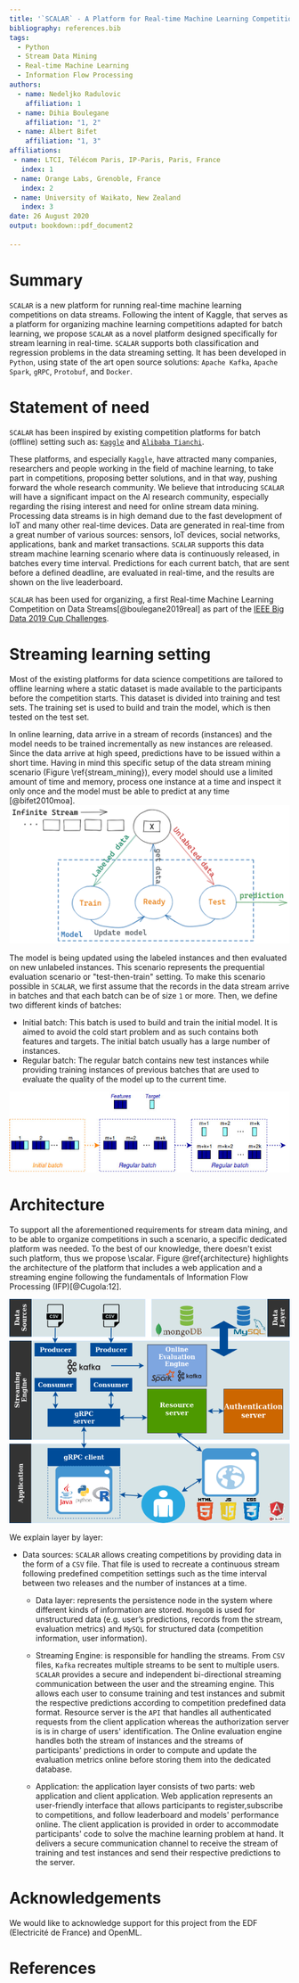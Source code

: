```yaml
---
title: '`SCALAR` - A Platform for Real-time Machine Learning Competitions on Data Streams'
bibliography: references.bib
tags:
  - Python
  - Stream Data Mining
  - Real-time Machine Learning
  - Information Flow Processing
authors:
  - name: Nedeljko Radulovic
    affiliation: 1
  - name: Dihia Boulegane
    affiliation: "1, 2"
  - name: Albert Bifet
    affiliation: "1, 3"
affiliations:
 - name: LTCI, Télécom Paris, IP-Paris, Paris, France
   index: 1
 - name: Orange Labs, Grenoble, France
   index: 2
 - name: University of Waikato, New Zealand
   index: 3
date: 26 August 2020
output: bookdown::pdf_document2 

---
```


# Summary

`SCALAR` is a new platform for running real-time machine learning competitions on data streams. Following the intent of Kaggle, that serves as a platform for organizing machine learning competitions adapted for batch learning, we propose `SCALAR` as a novel platform designed specifically for stream learning in real-time. `SCALAR` supports both classification and regression problems in the data streaming setting. It has been developed in `Python`, using state of the art open source solutions: `Apache Kafka`, `Apache Spark`, `gRPC`, `Protobuf`, and `Docker`. 
# Statement of need 

`SCALAR` has been inspired by existing competition platforms for batch (offline) setting such as: [`Kaggle`](https://www.kaggle.com/) and [`Alibaba Tianchi`](https://tianchi.aliyun.com/).

These platforms, and especially `Kaggle`, have attracted many companies, researchers and people working in the field of machine learning, to take part in competitions, proposing better 
solutions, and in that way, pushing forward the whole research community. We believe that introducing `SCALAR` will have a significant impact on the AI research community, 
especially regarding the rising interest and need for online stream data mining. Processing data streams is in high demand due to the fast development of IoT and many other 
real-time devices. Data are generated in real-time from a great number of various sources: sensors, IoT devices, social networks, applications, bank and market transactions. 
`SCALAR` supports this data stream machine learning scenario where data is continuously released, in batches  every time interval. 
Predictions for each current batch, that are sent before a defined deadline, are evaluated in real-time, and the results are shown on the live leaderboard. 

`SCALAR` has been used for organizing, a first  Real-time Machine Learning Competition on Data Streams[@boulegane2019real] as part of the [IEEE Big Data 2019 Cup Challenges](http://bigdataieee.org/BigData2019/BigDataCupChallenges.html).

# Streaming learning setting

Most of the existing platforms for data science competitions are tailored to offline learning where a static dataset is made available to the participants before the competition starts. 
This dataset is divided into training and test sets. The training set is used to build and train the model, which is then tested on the test set. 

In online learning, data arrive in a stream of records (instances) and the model needs to be trained incrementally as new instances are released. Since the data arrive at high speed, 
predictions have to be issued within a short time. Having in mind this specific setup of the data stream mining scenario (Figure \ref{stream_mining}), every model should use a limited 
amount of time and memory, process one instance at a time and inspect it only once and the model must be able to predict at any time [@bifet2010moa].
![Stream data mining scenario\label{stream_mining}](stream_mining.png)


The model is being updated using the labeled instances and then evaluated on new unlabeled instances. This scenario represents the prequential evaluation scenario or "test-then-train" setting.
To make this scenario possible in `SCALAR`, we first assume that the records in the data stream arrive in batches and that each batch can be of size `1` or more. Then, we define two different kinds of batches:
* Initial batch: This batch is used to build and train the initial model. It is aimed to avoid the cold start problem and as such contains both features and targets. The initial batch usually has a large number of instances.
* Regular batch: The regular batch contains new test instances while providing training instances of previous batches that are  used to evaluate the quality of the model up to the current time.

![Initial and regular batches in the data stream\label{fig:online_learning}](online_learning.jpg)

# Architecture

To support all the aforementioned requirements for stream data mining, and to be able to organize competitions in such a scenario, a specific dedicated platform was needed. To the best of our knowledge, there doesn't exist such platform, thus we propose \scalar. Figure \@ref{architecture} highlights the architecture of the platform that includes a web application and a streaming engine following the fundamentals of Information Flow Processing (IFP)[@Cugola:12].

![Architecture of the platform\label{architecture}](Architecture.png)

We explain layer by layer:
* Data sources: `SCALAR` allows creating competitions by providing data in the form of a `CSV` file. That file is used to recreate a continuous stream following predefined competition settings such as the time interval between two releases and the number of instances at a time.
    
  * Data layer: represents the persistence node in the system where different kinds of information are stored. `MongoDB` is used for unstructured data (e.g. user’s predictions, records from the stream, evaluation metrics) and `MySQL` for structured data (competition information, user information).
    
  * Streaming Engine: is responsible for handling the streams. From `CSV` files, `Kafka` recreates multiple streams to be sent to multiple users. `SCALAR` provides a secure and independent bi-directional streaming communication between the user and the streaming engine. This allows each user to consume training and test instances and submit the respective predictions according to competition predefined data format. Resource server is the `API` that handles all authenticated requests from the client application whereas the authorization server is is in charge of users' identification. The Online evaluation engine handles both the stream of instances and the streams of participants' predictions in order to compute and update the evaluation metrics online before storing them into the dedicated database.
    
  * Application: the application layer consists of two parts: web application and client application. Web application represents an user-friendly interface that allows participants to register,subscribe to competitions, and follow leaderboard and models' performance online. The client application is provided in order to accommodate participants' code to solve the machine learning problem at hand. It delivers  a secure communication channel to receive the stream of training and test instances and send their respective predictions to the server.

# Acknowledgements

We would like to acknowledge support for this project from the EDF (Electricité de France) and OpenML.

# References

